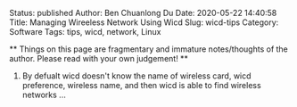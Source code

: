 Status: published
Author: Ben Chuanlong Du
Date: 2020-05-22 14:40:58
Title: Managing Wireeless Network Using Wicd
Slug: wicd-tips
Category: Software
Tags: tips, wicd, network, Linux

**
Things on this page are fragmentary and immature notes/thoughts of the author. 
Please read with your own judgement!
**
 
1. By defualt wicd doesn't know the name of wireless card, 
    wicd preference, wireless name, and then wicd is able to find wireless networks ...
